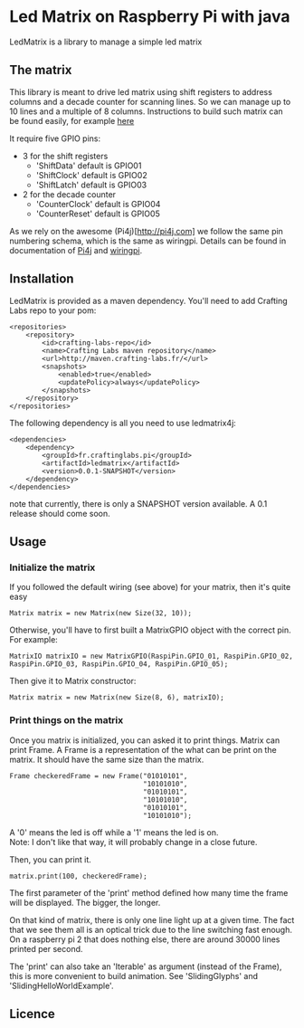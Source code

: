 # Led Matrix on Raspberry Pi with java

LedMatrix is a library to manage a simple led matrix

## The matrix
This library is meant to drive led matrix using shift registers to address columns and a decade counter for scanning lines.
So we can manage up to 10 lines and a multiple of 8 columns.
Instructions to build such matrix can be found easily, for example [here](http://www.instructables.com/id/Make-a-24X6-LED-matrix/)

It require five GPIO pins:
* 3 for the shift registers
    * 'ShiftData' default is GPIO01
    * 'ShiftClock' default is GPIO02
    * 'ShiftLatch' default is GPIO03
* 2 for the decade counter
    * 'CounterClock' default is GPIO04
    * 'CounterReset' default is GPIO05

As we rely on the awesome (Pi4j)[http://pi4j.com] we follow the same pin numbering schema, which is the same as wiringpi. 
Details can be found in documentation of [Pi4j](http://pi4j.com/usage.html#Pin_Numbering) and [wiringpi](http://wiringpi.com/pins/).

## Installation
LedMatrix is provided as a maven dependency. You'll need to add Crafting Labs repo to your pom:


    <repositories>
        <repository>
            <id>crafting-labs-repo</id>
            <name>Crafting Labs maven repository</name>
            <url>http://maven.crafting-labs.fr/</url>
            <snapshots>
                <enabled>true</enabled>
                <updatePolicy>always</updatePolicy>
            </snapshots>
        </repository>
    </repositories>

The following dependency is all you need to use ledmatrix4j:
    
    <dependencies>
        <dependency>
            <groupId>fr.craftinglabs.pi</groupId>
            <artifactId>ledmatrix</artifactId>
            <version>0.0.1-SNAPSHOT</version>
        </dependency>
    </dependencies>

note that currently, there is only a SNAPSHOT version available. A 0.1 release should come soon.

## Usage
### Initialize the matrix

If you followed the default wiring (see above) for your matrix, then it's quite easy

    Matrix matrix = new Matrix(new Size(32, 10));
    
    
Otherwise, you'll have to first built a MatrixGPIO object with the correct pin.
For example:
    
    MatrixIO matrixIO = new MatrixGPIO(RaspiPin.GPIO_01, RaspiPin.GPIO_02, RaspiPin.GPIO_03, RaspiPin.GPIO_04, RaspiPin.GPIO_05);
    
Then give it to Matrix constructor:
  
    Matrix matrix = new Matrix(new Size(8, 6), matrixIO);
    
### Print things on the matrix

Once you matrix is initialized, you can asked it to print things. Matrix can print Frame.
A Frame is a representation of the what can be print on the matrix. It should have the same size than the matrix.

    Frame checkeredFrame = new Frame("01010101",
                                     "10101010",
                                     "01010101",
                                     "10101010",
                                     "01010101",
                                     "10101010");
                                     
A '0' means the led is off while a '1' means the led is on.                          
Note: I don't like that way, it will probably change in a close future.

Then, you can print it.

    matrix.print(100, checkeredFrame);
    
The first parameter of the 'print' method defined how many time the frame will be displayed. The bigger, the longer.

On that kind of matrix, there is only one line light up at a given time. The fact that we see them all is an optical trick due to the line switching fast enough.
On a raspberry pi 2 that does nothing else, there are around 30000 lines printed per second.

The 'print' can also take an 'Iterable<Frame>' as argument (instead of the Frame), this is more convenient to build animation. See 'SlidingGlyphs' and 'SlidingHelloWorldExample'.

## Licence



